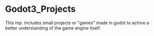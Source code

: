 # Godot3_Projects
This rep. includes small projects or "games" made in godot to achive a better understanding of the game engine itself.
